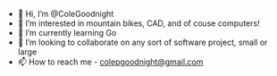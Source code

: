 - 👋 Hi, I’m @ColeGoodnight
- 👀 I’m interested in mountain bikes, CAD, and of couse computers!
- 🌱 I’m currently learning Go
- 💞️ I’m looking to collaborate on any sort of software project, small or large
- 📫 How to reach me - colepgoodnight@gmail.com

<!---
ColeGoodnight/ColeGoodnight is a ✨ special ✨ repository because its `README.md` (this file) appears on your GitHub profile.
You can click the Preview link to take a look at your changes.
--->
